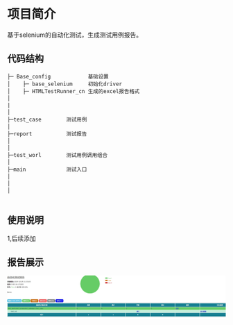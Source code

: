 # 项目简介
基于selenium的自动化测试，生成测试用例报告。




## 代码结构

```
├─ Base_config            基础设置
│    ├─ base_selenium     初始化driver
│    ├─ HTMLTestRunner_cn 生成的excel报告格式
│   
|    
│  
├─test_case        测试用例
│ 
├─report           测试报告
│   
│ 
├─test_worl    	   测试用例调用组合 
│       
├─main             测试入口
│    
│    
│


```

## 使用说明


1,后续添加


## 报告展示

![报告详情](img/demo.jpg "demo.jpg")




